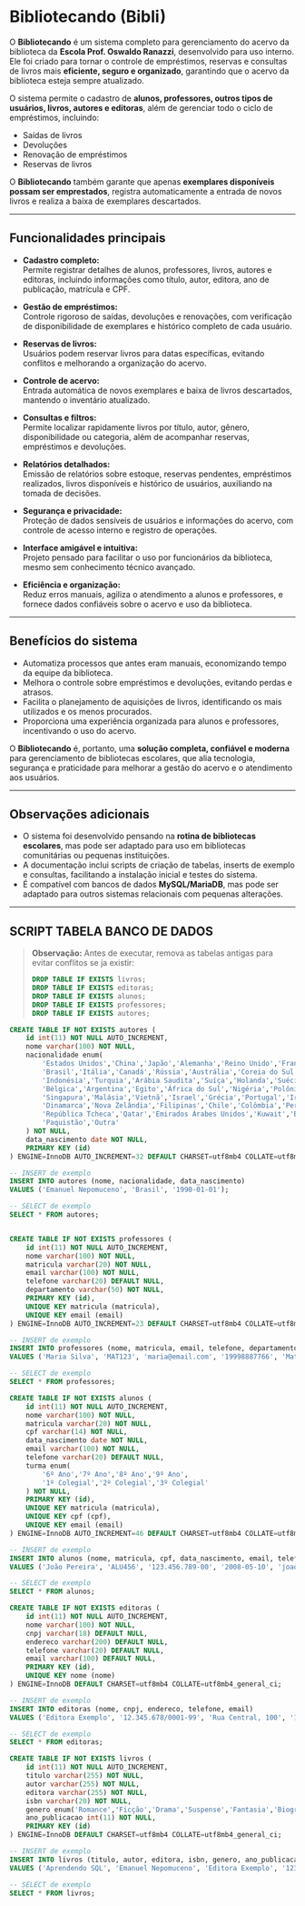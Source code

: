 # Bibliotecando (Bibli)

O **Bibliotecando** é um sistema completo para gerenciamento do acervo da biblioteca da **Escola Prof. Oswaldo Ranazzi**, desenvolvido para uso interno. Ele foi criado para tornar o controle de empréstimos, reservas e consultas de livros mais **eficiente, seguro e organizado**, garantindo que o acervo da biblioteca esteja sempre atualizado.

O sistema permite o cadastro de **alunos, professores, outros tipos de usuários, livros, autores e editoras**, além de gerenciar todo o ciclo de empréstimos, incluindo:

- Saídas de livros  
- Devoluções  
- Renovação de empréstimos  
- Reservas de livros  

O **Bibliotecando** também garante que apenas **exemplares disponíveis possam ser emprestados**, registra automaticamente a entrada de novos livros e realiza a baixa de exemplares descartados.

---

## Funcionalidades principais

- **Cadastro completo:**  
  Permite registrar detalhes de alunos, professores, livros, autores e editoras, incluindo informações como título, autor, editora, ano de publicação, matrícula e CPF.  

- **Gestão de empréstimos:**  
  Controle rigoroso de saídas, devoluções e renovações, com verificação de disponibilidade de exemplares e histórico completo de cada usuário.  

- **Reservas de livros:**  
  Usuários podem reservar livros para datas específicas, evitando conflitos e melhorando a organização do acervo.  

- **Controle de acervo:**  
  Entrada automática de novos exemplares e baixa de livros descartados, mantendo o inventário atualizado.  

- **Consultas e filtros:**  
  Permite localizar rapidamente livros por título, autor, gênero, disponibilidade ou categoria, além de acompanhar reservas, empréstimos e devoluções.  

- **Relatórios detalhados:**  
  Emissão de relatórios sobre estoque, reservas pendentes, empréstimos realizados, livros disponíveis e histórico de usuários, auxiliando na tomada de decisões.  

- **Segurança e privacidade:**  
  Proteção de dados sensíveis de usuários e informações do acervo, com controle de acesso interno e registro de operações.  

- **Interface amigável e intuitiva:**  
  Projeto pensado para facilitar o uso por funcionários da biblioteca, mesmo sem conhecimento técnico avançado.  

- **Eficiência e organização:**  
  Reduz erros manuais, agiliza o atendimento a alunos e professores, e fornece dados confiáveis sobre o acervo e uso da biblioteca.  

---

## Benefícios do sistema

- Automatiza processos que antes eram manuais, economizando tempo da equipe da biblioteca.  
- Melhora o controle sobre empréstimos e devoluções, evitando perdas e atrasos.  
- Facilita o planejamento de aquisições de livros, identificando os mais utilizados e os menos procurados.  
- Proporciona uma experiência organizada para alunos e professores, incentivando o uso do acervo.  

O **Bibliotecando** é, portanto, uma **solução completa, confiável e moderna** para gerenciamento de bibliotecas escolares, que alia tecnologia, segurança e praticidade para melhorar a gestão do acervo e o atendimento aos usuários.

---

## Observações adicionais

- O sistema foi desenvolvido pensando na **rotina de bibliotecas escolares**, mas pode ser adaptado para uso em bibliotecas comunitárias ou pequenas instituições.  
- A documentação inclui scripts de criação de tabelas, inserts de exemplo e consultas, facilitando a instalação inicial e testes do sistema.  
- É compatível com bancos de dados **MySQL/MariaDB**, mas pode ser adaptado para outros sistemas relacionais com pequenas alterações.  



---

## SCRIPT TABELA BANCO DE DADOS


> **Observação:** Antes de executar, remova as tabelas antigas para evitar conflitos se ja existir:
>
> ```sql
> DROP TABLE IF EXISTS livros;
> DROP TABLE IF EXISTS editoras;
> DROP TABLE IF EXISTS alunos;
> DROP TABLE IF EXISTS professores;
> DROP TABLE IF EXISTS autores;
> ```


```sql
CREATE TABLE IF NOT EXISTS autores (
    id int(11) NOT NULL AUTO_INCREMENT,
    nome varchar(100) NOT NULL,
    nacionalidade enum(
        'Estados Unidos','China','Japão','Alemanha','Reino Unido','França','Índia',
        'Brasil','Itália','Canadá','Rússia','Austrália','Coreia do Sul','México','Espanha',
        'Indonésia','Turquia','Arábia Saudita','Suíça','Holanda','Suécia','Noruega',
        'Bélgica','Argentina','Egito','África do Sul','Nigéria','Polônia','Tailândia',
        'Singapura','Malásia','Vietnã','Israel','Grécia','Portugal','Irlanda','Finlândia',
        'Dinamarca','Nova Zelândia','Filipinas','Chile','Colômbia','Peru','Hungria',
        'República Tcheca','Qatar','Emirados Árabes Unidos','Kuwait','Bangladesh',
        'Paquistão','Outra'
    ) NOT NULL,
    data_nascimento date NOT NULL,
    PRIMARY KEY (id)
) ENGINE=InnoDB AUTO_INCREMENT=32 DEFAULT CHARSET=utf8mb4 COLLATE=utf8mb4_general_ci;

-- INSERT de exemplo
INSERT INTO autores (nome, nacionalidade, data_nascimento)
VALUES ('Emanuel Nepomuceno', 'Brasil', '1990-01-01');

-- SELECT de exemplo
SELECT * FROM autores;


CREATE TABLE IF NOT EXISTS professores (
    id int(11) NOT NULL AUTO_INCREMENT,
    nome varchar(100) NOT NULL,
    matricula varchar(20) NOT NULL,
    email varchar(100) NOT NULL,
    telefone varchar(20) DEFAULT NULL,
    departamento varchar(50) NOT NULL,
    PRIMARY KEY (id),
    UNIQUE KEY matricula (matricula),
    UNIQUE KEY email (email)
) ENGINE=InnoDB AUTO_INCREMENT=23 DEFAULT CHARSET=utf8mb4 COLLATE=utf8mb4_general_ci;

-- INSERT de exemplo
INSERT INTO professores (nome, matricula, email, telefone, departamento)
VALUES ('Maria Silva', 'MAT123', 'maria@email.com', '19998887766', 'Matemática');

-- SELECT de exemplo
SELECT * FROM professores;

CREATE TABLE IF NOT EXISTS alunos (
    id int(11) NOT NULL AUTO_INCREMENT,
    nome varchar(100) NOT NULL,
    matricula varchar(20) NOT NULL,
    cpf varchar(14) NOT NULL,
    data_nascimento date NOT NULL,
    email varchar(100) NOT NULL,
    telefone varchar(20) DEFAULT NULL,
    turma enum(
        '6º Ano','7º Ano','8º Ano','9º Ano',
        '1º Colegial','2º Colegial','3º Colegial'
    ) NOT NULL,
    PRIMARY KEY (id),
    UNIQUE KEY matricula (matricula),
    UNIQUE KEY cpf (cpf),
    UNIQUE KEY email (email)
) ENGINE=InnoDB AUTO_INCREMENT=46 DEFAULT CHARSET=utf8mb4 COLLATE=utf8mb4_general_ci;

-- INSERT de exemplo
INSERT INTO alunos (nome, matricula, cpf, data_nascimento, email, telefone, turma)
VALUES ('João Pereira', 'ALU456', '123.456.789-00', '2008-05-10', 'joao@email.com', '19997776655', '9º Ano');

-- SELECT de exemplo
SELECT * FROM alunos;

CREATE TABLE IF NOT EXISTS editoras (
    id int(11) NOT NULL AUTO_INCREMENT,
    nome varchar(100) NOT NULL,
    cnpj varchar(18) DEFAULT NULL,
    endereco varchar(200) DEFAULT NULL,
    telefone varchar(20) DEFAULT NULL,
    email varchar(100) DEFAULT NULL,
    PRIMARY KEY (id),
    UNIQUE KEY nome (nome)
) ENGINE=InnoDB DEFAULT CHARSET=utf8mb4 COLLATE=utf8mb4_general_ci;

-- INSERT de exemplo
INSERT INTO editoras (nome, cnpj, endereco, telefone, email)
VALUES ('Editora Exemplo', '12.345.678/0001-99', 'Rua Central, 100', '19991112233', 'contato@editora.com');

-- SELECT de exemplo
SELECT * FROM editoras;

CREATE TABLE IF NOT EXISTS livros (
    id int(11) NOT NULL AUTO_INCREMENT,
    titulo varchar(255) NOT NULL,
    autor varchar(255) NOT NULL,
    editora varchar(255) NOT NULL,
    isbn varchar(20) NOT NULL,
    genero enum('Romance','Ficção','Drama','Suspense','Fantasia','Biografia','Terror','Educação','Outro') NOT NULL,
    ano_publicacao int(11) NOT NULL,
    PRIMARY KEY (id)
) ENGINE=InnoDB DEFAULT CHARSET=utf8mb4 COLLATE=utf8mb4_general_ci;

-- INSERT de exemplo
INSERT INTO livros (titulo, autor, editora, isbn, genero, ano_publicacao)
VALUES ('Aprendendo SQL', 'Emanuel Nepomuceno', 'Editora Exemplo', '1234567890123', 'Educação', 2024);

-- SELECT de exemplo
SELECT * FROM livros;
